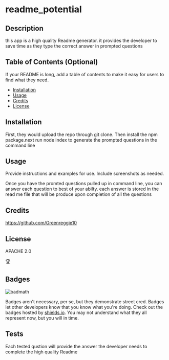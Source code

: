 # readme_potential
   


## Description


this app is a high quality Readme generator. it provides the developer to save time as they type the correct answer in prompted questions


## Table of Contents (Optional)

If your README is long, add a table of contents to make it easy for users to find what they need.

- [Installation](#installation)
- [Usage](#usage)
- [Credits](#credits)
- [License](#license)

## Installation

First, they would upload the repo through git clone. Then install the npm package.next run node index to generate the prompted questions in the command line 

## Usage

Provide instructions and examples for use. Include screenshots as needed.

Once you have the promted questions pulled up in command line, you can answer each question to best of your abilty. each answer is stored in the read me file that will be produce upon completion of all the questions 


## Credits

https://github.com/Greenreggie10

## License

APACHE 2.0

🏆 
## Badges

![badmath](https://img.shields.io/github/languages/top/lernantino/badmath)

Badges aren't necessary, per se, but they demonstrate street cred. Badges let other developers know that you know what you're doing. Check out the badges hosted by [shields.io](https://shields.io/). You may not understand what they all represent now, but you will in time.


## Tests

Each tested qustion will provide the answer the developer needs to complete the high quality Readme

